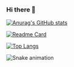 ### Hi there 👋

[![Anurag's GitHub stats](https://github-readme-stats.vercel.app/api?username=antoniojunnior)](https://github.com/anuraghazra/github-readme-stats&count_private=true&show_icons=true&theme=radical&locale=pt-br)

[![Readme Card](https://github-readme-stats.vercel.app/api/pin/?username=antoniojunnior&repo=antoniojunnior)](https://github.com/anuraghazra/github-readme-stats&theme=radical&locale=pt-br)

[![Top Langs](https://github-readme-stats.vercel.app/api/top-langs/?username=antoniojunnior&layout=compact)](https://github.com/anuraghazra/github-readme-stats&theme=radical&locale=pt-br)

![Snake animation](https://github.com/antoniojunnior/antoniojunnior/blob/output/github-contribution-grid-snake.svg)
